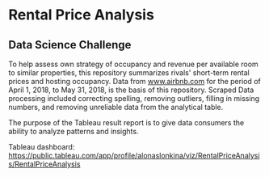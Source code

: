 # Rental Price Analysis
## Data Science Challenge

To help assess own strategy of occupancy and revenue per available room to similar properties, this repository summarizes rivals' short-term rental prices and hosting occupancy.
Data from www.airbnb.com for the period of April 1, 2018, to May 31, 2018, is the basis of this repository.
Scraped Data processing included correcting spelling, removing outliers, filling in missing numbers, and removing unreliable data from the analytical table.

The purpose of the Tableau result report is to give data consumers the ability to analyze patterns and insights. 

Tableau dashboard:
https://public.tableau.com/app/profile/alonaslonkina/viz/RentalPriceAnalysis/RentalPriceAnalysis
